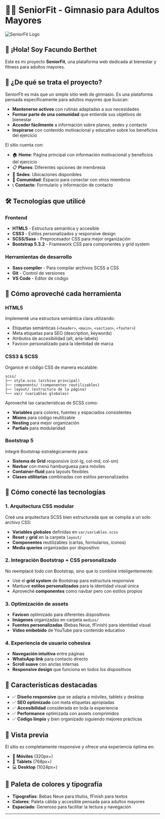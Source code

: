 # 🏋️‍♂️ SeniorFit - Gimnasio para Adultos Mayores

![SeniorFit Logo](./medios/favicon.png)

## 👋 ¡Hola! Soy Facundo Berthet

Este es mi proyecto **SeniorFit**, una plataforma web dedicada al bienestar y fitness para adultos mayores. 

## 🎯 ¿De qué se trata el proyecto?

SeniorFit es más que un simple sitio web de gimnasio. Es una plataforma pensada específicamente para adultos mayores que buscan:

- **Mantenerse activos** con rutinas adaptadas a sus necesidades
- **Formar parte de una comunidad** que entiende sus objetivos de bienestar
- **Acceder fácilmente** a información sobre planes, sedes y contacto
- **Inspirarse** con contenido motivacional y educativo sobre los beneficios del ejercicio

El sitio cuenta con:
- 🏠 **Home**: Página principal con información motivacional y beneficios del ejercicio
- 📋 **Planes**: Diferentes opciones de membresía
- 📍 **Sedes**: Ubicaciones disponibles
- 👥 **Comunidad**: Espacio para conectar con otros miembros
- 📞 **Contacto**: Formulario y información de contacto

## 🛠️ Tecnologías que utilicé

### Frontend
- **HTML5** - Estructura semántica y accesible
- **CSS3** - Estilos personalizados y responsive design
- **SCSS/Sass** - Preprocesador CSS para mejor organización
- **Bootstrap 5.3.2** - Framework CSS para componentes y grid system

### Herramientas de desarrollo
- **Sass compiler** - Para compilar archivos SCSS a CSS
- **Git** - Control de versiones
- **VS Code** - Editor de código

## 🔧 Cómo aproveché cada herramienta

### HTML5
Implementé una estructura semántica clara utilizando:
- Etiquetas semánticas (`<header>`, `<main>`, `<section>`, `<footer>`)
- Meta etiquetas para SEO (description, keywords)
- Atributos de accesibilidad (alt, aria-labels)
- Favicon personalizado para la identidad de marca

### CSS3 & SCSS
Organicé el código CSS de manera escalable:
```
scss/
├── style.scss (archivo principal)
├── components/ (componentes reutilizables)
├── layout/ (estructura de la página)
└── var/ (variables globales)
```

Aproveché las características de SCSS como:
- **Variables** para colores, fuentes y espaciados consistentes
- **Mixins** para código reutilizable
- **Nesting** para mejor organización
- **Partials** para modularidad

### Bootstrap 5
Integré Bootstrap estratégicamente para:
- **Sistema de Grid** responsive (col-lg, col-md, col-sm)
- **Navbar** con menú hamburguesa para móviles
- **Container-fluid** para layouts flexibles
- **Clases utilitarias** combinadas con estilos personalizados

## 🔗 Cómo conecté las tecnologías

### 1. Arquitectura CSS modular
Creé una arquitectura SCSS bien estructurada que se compila a un solo archivo CSS:
- **Variables globales** definidas en `var/variables.scss`
- **Reset** y **grid** en la carpeta `layout/`
- **Componentes** reutilizables (cartas, formularios, iconos)
- **Media queries** organizadas por dispositivo

### 2. Integración Bootstrap + CSS personalizado
No reemplacé todo con Bootstrap, sino que lo combiné inteligentemente:
- Usé el **grid system** de Bootstrap para estructura responsive
- Mantuve **estilos personalizados** para la identidad visual única
- Aproveché **componentes** como navbar pero con estilos propios

### 3. Optimización de assets
- **Favicon** optimizado para diferentes dispositivos
- **Imágenes** organizadas en carpeta `medios/`
- **Fuentes personalizadas** (Bebas Neue, fFinish) para identidad visual
- **Video embebido** de YouTube para contenido educativo

### 4. Experiencia de usuario cohesiva
- **Navegación intuitiva** entre páginas
- **WhatsApp link** para contacto directo
- **Scroll suave** con anclas internas
- **Responsive design** que funciona en todos los dispositivos

## 🚀 Características destacadas

- ✅ **Diseño responsive** que se adapta a móviles, tablets y desktop
- ✅ **SEO optimizado** con meta etiquetas apropiadas
- ✅ **Accesibilidad** considerada en toda la experiencia
- ✅ **Performance** optimizada con assets comprimidos
- ✅ **Código limpio** y bien organizado siguiendo mejores prácticas

## 📱 Vista previa

El sitio es completamente responsive y ofrece una experiencia óptima en:
- 📱 **Móviles** (320px+)
- 📲 **Tablets** (768px+)
- 💻 **Desktop** (1024px+)

## 🎨 Paleta de colores y tipografía

- **Tipografías**: Bebas Neue para títulos, fFinish para textos
- **Colores**: Paleta cálida y accesible pensada para adultos mayores
- **Espaciado**: Generoso para facilitar la lectura y navegación

---


